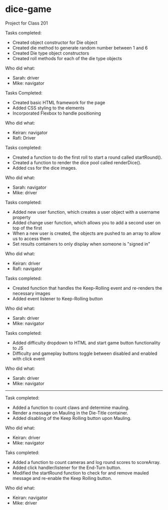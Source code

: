 # dice-game
Project for Class 201


Tasks completed:

* Created object constructor for Die object
* Created die method to generate random number between 1 and 6
* Created Die type object constructors
* Created roll methods for each of the die type objects


Who did what:

* Sarah: driver
* Mike: navigator

Tasks Completed:

* Created basic HTML framework for the page
* Added CSS styling to the elements
* Incorporated Flexbox to handle positioning

Who did what:

* Keiran: navigator
* Rafi: Driver


Tasks completed:

* Created a function to do the first roll to start a round called startRound().
* Created a function to render the dice pool called renderDice().
* Added css for the dice images.

Who did what:

* Sarah: navigator
* Mike: driver


Tasks completed:

* Added new user function, which creates a user object with a username property
* Added change user function, which allows you to add a second user on top of the first
* When a new user is created, the objects are pushed to an array to allow us to access them
* Set results containers to only display when someone is "signed in"

Who did what:

* Keiran: driver
* Rafi: navigator

Tasks completed:

* Created function that handles the Keep-Rolling event and re-renders the necessary images
* Added event listener to Keep-Rolling button

Who did what:

* Sarah: driver
* Mike: navigator

Tasks completed:

* Added difficulty dropdown to HTML and start game button functionality to JS
* Difficulty and gameplay buttons toggle between disabled and enabled with click event

Who did what:

* Sarah: driver
* Mike: navigator

________________________________________________________

Task completed:

* Added a function to count claws and determine mauling.
* Render a message on Mauling in the Die-Title container.
* Added disabling of the Keep Rolling button upon Mauling.

Who did what:

* Keiran: driver
* Mike: navigator

Taks completed:

* Added a function to count cameras and log round scores to scoreArray.
* Added click handler/listener for the End-Turn button.
* Modified the startRound function to check for and remove mauled message and re-enable the Keep Rolling button.

Who did what:
* Keiran: navigator
* Mike: driver
